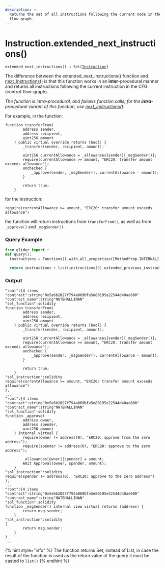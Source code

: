 ```yaml
---
description: >-
  Returns the set of all instructions following the current node in the control
  flow graph.
---
```


# Instruction.extended\_next\_instructions()

`extended_next_instructions() → Set[`[`Instruction`](./)`]`

The difference between the extended\_next\_instructions() function and [next\_instructions()](instruction.next\_instructions.md) is that this function works in an **inter**-procedural manner and returns all instructions following the current instruction in the CFG (control-flow-graph).

_The function is intra-procedural, and follows function calls; for the **intra**-procedural variant of this function, use_ [_next\_instructions()_](instruction.next\_instructions.md)_._



For example, in the function:

```solidity
function transferFrom(
        address sender,
        address recipient,
        uint256 amount
    ) public virtual override returns (bool) {
        _transfer(sender, recipient, amount);

        uint256 currentAllowance = _allowances[sender][_msgSender()];
        require(currentAllowance >= amount, "ERC20: transfer amount exceeds allowance");
        unchecked {
            _approve(sender, _msgSender(), currentAllowance - amount);
        }

        return true;
    }
```

for the instruction:

```solidity
require(currentAllowance >= amount, "ERC20: transfer amount exceeds allowance")
```

the function will return instructions from `transferFrom()`, as well as from `_approve()` and `_msgSender()`.&#x20;

### Query Example

```python
from glider import *
def query():
  instructions = Functions().with_all_properties([MethodProp.INTERNAL]).instructions().with_callee_function_name('require').exec(1,2)

  return instructions + list(instructions[0].extended_previous_instructions())
```

### Output

```solidity
"root":{4 items
"contract":string"0x5e6b2027f794a069bfa5e80195e22544d40ae600"
"contract_name":string"NATEHALLINAN"
"sol_function":solidity
function transferFrom(
        address sender,
        address recipient,
        uint256 amount
    ) public virtual override returns (bool) {
        _transfer(sender, recipient, amount);

        uint256 currentAllowance = _allowances[sender][_msgSender()];
        require(currentAllowance >= amount, "ERC20: transfer amount exceeds allowance");
        unchecked {
            _approve(sender, _msgSender(), currentAllowance - amount);
        }

        return true;
    }
"sol_instruction":solidity
require(currentAllowance >= amount, "ERC20: transfer amount exceeds allowance")
},
...
"root":{4 items
"contract":string"0x5e6b2027f794a069bfa5e80195e22544d40ae600"
"contract_name":string"NATEHALLINAN"
"sol_function":solidity
function _approve(
        address owner,
        address spender,
        uint256 amount
    ) internal virtual {
        require(owner != address(0), "ERC20: approve from the zero address");
        require(spender != address(0), "ERC20: approve to the zero address");

        _allowances[owner][spender] = amount;
        emit Approval(owner, spender, amount);
    }
"sol_instruction":solidity
require(spender != address(0), "ERC20: approve to the zero address")
},
...
"root":{4 items
"contract":string"0x5e6b2027f794a069bfa5e80195e22544d40ae600"
"contract_name":string"NATEHALLINAN"
"sol_function":solidity
function _msgSender() internal view virtual returns (address) {
        return msg.sender;
    }
"sol_instruction":solidity
{
        return msg.sender;
    }
}
...

```



{% hint style="info" %}
The function returns Set, instead of List, in case the result of the function is used as the return value of the query it must be casted to `list()`
{% endhint %}
